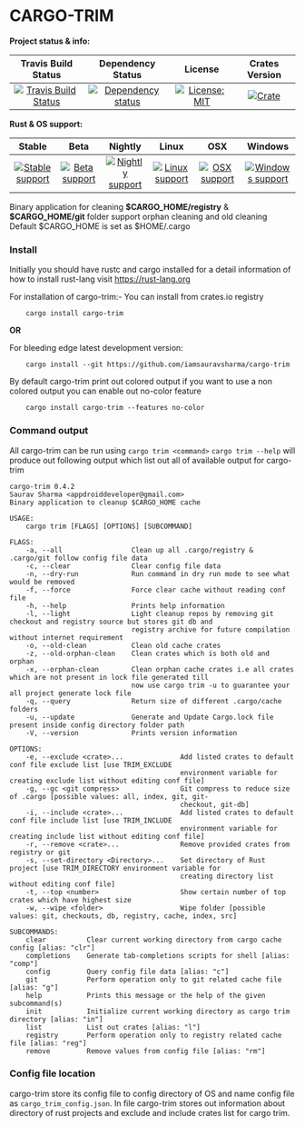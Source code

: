 # CARGO-TRIM

**Project status & info:**

| Travis Build Status | Dependency Status | License | Crates Version |
| :-----------------: | :---------------: | :-----: | :------------: |
| [![Travis Build Status][build_badge]][build_link] | [![Dependency status][deps_badge]][deps_link] | [![License: MIT][license_badge]][license_link] | [![Crate][cratesio_badge]][cratesio_link] |

**Rust & OS support:**

| Stable |  Beta | Nightly | Linux |  OSX  | Windows |
| :----: | :---: | :-----: | :---: | :---: | :-----: |
| [![Stable support][stable_supported_badge]][git_link] | [![Beta support][beta_supported_badge]][git_link] | [![Nightly support][nightly_supported_badge]][git_link] | [![Linux support][linux_supported_badge]][git_link] | [![OSX support][osx_supported_badge]][git_link] | [![Windows support][windows_supported_badge]][git_link] |

Binary application for cleaning __\$CARGO_HOME/registry__  & __\$CARGO_HOME/git__ folder support orphan cleaning and old cleaning
Default \$CARGO_HOME is set as \$HOME/.cargo

### Install
Initially you should have rustc and cargo installed for a detail information of how to install rust-lang visit https://rust-lang.org

For installation of cargo-trim:-
You can install from crates.io registry
```
    cargo install cargo-trim
```
__OR__

For bleeding edge latest development version:
```
    cargo install --git https://github.com/iamsauravsharma/cargo-trim
```

By default cargo-trim print out colored output if you want to use a non colored output you can enable out no-color feature
```
    cargo install cargo-trim --features no-color
```

### Command output
All cargo-trim can be run using `cargo trim <command>`
`cargo trim --help` will produce out following output which list out all of available output for cargo-trim
```
cargo-trim 0.4.2
Saurav Sharma <appdroiddeveloper@gmail.com>
Binary application to cleanup $CARGO_HOME cache

USAGE:
    cargo trim [FLAGS] [OPTIONS] [SUBCOMMAND]

FLAGS:
    -a, --all                 Clean up all .cargo/registry & .cargo/git follow config file data
    -c, --clear               Clear config file data
    -n, --dry-run             Run command in dry run mode to see what would be removed
    -f, --force               Force clear cache without reading conf file
    -h, --help                Prints help information
    -l, --light               Light cleanup repos by removing git checkout and registry source but stores git db and
                              registry archive for future compilation without internet requirement
    -o, --old-clean           Clean old cache crates
    -z, --old-orphan-clean    Clean crates which is both old and orphan
    -x, --orphan-clean        Clean orphan cache crates i.e all crates which are not present in lock file generated till
                              now use cargo trim -u to guarantee your all project generate lock file
    -q, --query               Return size of different .cargo/cache folders
    -u, --update              Generate and Update Cargo.lock file present inside config directory folder path
    -V, --version             Prints version information

OPTIONS:
    -e, --exclude <crate>...              Add listed crates to default conf file exclude list [use TRIM_EXCLUDE
                                          environment variable for creating exclude list without editing conf file]
    -g, --gc <git compress>               Git compress to reduce size of .cargo [possible values: all, index, git, git-
                                          checkout, git-db]
    -i, --include <crate>...              Add listed crates to default conf file include list [use TRIM_INCLUDE
                                          environment variable for creating include list without editing conf file]
    -r, --remove <crate>...               Remove provided crates from registry or git
    -s, --set-directory <Directory>...    Set directory of Rust project [use TRIM_DIRECTORY environment variable for
                                          creating directory list without editing conf file]
    -t, --top <number>                    Show certain number of top crates which have highest size
    -w, --wipe <folder>                   Wipe folder [possible values: git, checkouts, db, registry, cache, index, src]

SUBCOMMANDS:
    clear          Clear current working directory from cargo cache config [alias: "clr"]
    completions    Generate tab-completions scripts for shell [alias: "comp"]
    config         Query config file data [alias: "c"]
    git            Perform operation only to git related cache file [alias: "g"]
    help           Prints this message or the help of the given subcommand(s)
    init           Initialize current working directory as cargo trim directory [alias: "in"]
    list           List out crates [alias: "l"]
    registry       Perform operation only to registry related cache file [alias: "reg"]
    remove         Remove values from config file [alias: "rm"]
```

### Config file location
cargo-trim store its config file to config directory of OS and name config file as `cargo_trim_config.json`.
In file cargo-trim stores out information about directory of rust projects and exclude and include crates list for cargo trim.

[git_link]: https://github.com/iamsauravsharma/cargo-trim

[build_badge]: https://img.shields.io/travis/com/iamsauravsharma/cargo-trim.svg?logo=travis
[build_link]: https://travis-ci.com/iamsauravsharma/cargo-trim

[deps_badge]: https://deps.rs/repo/github/iamsauravsharma/cargo-trim/status.svg
[deps_link]: https://deps.rs/repo/github/iamsauravsharma/cargo-trim

[license_badge]: https://img.shields.io/github/license/iamsauravsharma/cargo-trim.svg
[license_link]: LICENSE

[cratesio_badge]: https://img.shields.io/crates/v/cargo-trim.svg
[cratesio_link]: https://crates.io/crates/cargo-trim

[stable_supported_badge]: https://img.shields.io/badge/stable-supported-brightgreen.svg?logo=rust
[beta_supported_badge]: https://img.shields.io/badge/beta-supported-brightgreen.svg?logo=rust
[nightly_supported_badge]: https://img.shields.io/badge/nightly-supported-brightgreen.svg?logo=rust
[stable_not_supported_badge]: https://img.shields.io/badge/stable-not%20supported-red.svg?logo=rust
[beta_not_supported_badge]: https://img.shields.io/badge/beta-not%20supported-red.svg?logo=rust
[nightly_not_supported_badge]: https://img.shields.io/badge/nightly-not%20supported-red.svg?logo=rust

[linux_supported_badge]: https://img.shields.io/badge/linux-supported-brightgreen.svg?logo=linux
[osx_supported_badge]: https://img.shields.io/badge/osx-supported-brightgreen.svg?logo=apple
[windows_supported_badge]: https://img.shields.io/badge/windows-supported-brightgreen.svg?logo=windows
[linux_not_supported_badge]: https://img.shields.io/badge/linux-not%20supported-red.svg?logo=linux
[osx_not_supported_badge]: https://img.shields.io/badge/osx-not%20supported-red.svg?logo=apple
[nightly_not_supported_badge]: https://img.shields.io/badge/windows-not%20supported-red.svg?logo=windows